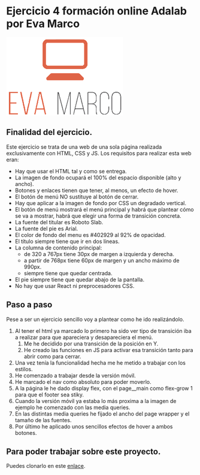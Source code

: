 # Ejercicio 4 formación online Adalab por Eva Marco
![EvaMarco](images/eva&#32;logo.png)

## Finalidad del ejercicio.

Este ejercicio se trata de una web de una sola página realizada exclusivamente con HTML, CSS y JS. Los requisitos para realizar esta web eran:
- Hay que usar el HTML tal y como se entrega.
- La imagen de fondo ocupará el 100% del espacio disponible (alto y ancho).
- Botones y enlaces tienen que tener, al menos, un efecto de hover.
- El botón de menú NO sustituye al botón de cerrar.
- Hay que aplicar a la imagen de fondo por CSS un degradado vertical.
- El botón de menú mostrará el menú principal y habrá que plantear cómo se va a mostrar, habrá que elegir una forma de transición concreta.
- La fuente del titular es Roboto Slab.
- La fuente del pie es Arial.
- El color de fondo del menu es #402929 al 92% de opacidad.
- El título siempre tiene que ir en dos líneas.
- La columna de contenido principal:
    - de 320 a 767px tiene 30px de margen a izquierda y derecha.
    - a partir de 768px tiene 60px de margen y un ancho máximo de 990px.
    - siempre tiene que quedar centrada.
- El pie siempre tiene que quedar abajo de la pantalla.
- No hay que usar React ni preprocesadores CSS.

## Paso a paso

Pese a ser un ejercicio sencillo voy a plantear como he ido realizándolo. 

1. Al tener el html ya marcado lo primero ha sido ver tipo de transición iba a realizar para que apareciera y desapareciera el menú. 
   1. Me he decidido por una transición de la posición en Y.
   2. He creado las funciones en JS para activar esa transición tanto para abrir como para cerrar. 
2. Una vez tenía la funcionalidad hecha me he metido a trabajar con los estilos. 
3. He comenzado a trabajar desde la versión móvil. 
4. He marcado el nav como absoluto para poder moverlo. 
5. A la página le he dado display flex, con el page__main como flex-grow 1 para que el footer sea stiky.
6. Cuando la versión móvil ya estaba lo más proxima a la imagen de ejemplo he comenzado con las media queries. 
7. En las distintas media queries he fijado el ancho del page wrapper y el tamaño de las fuentes.
8. Por último he aplicado unos sencillos efectos de hover a ambos botones. 

## Para poder trabajar sobre este proyecto. 

Puedes clonarlo en este [enlace](https://github.com/EvaMarco/formacion-online-anonymous-server-EvaMarco).

